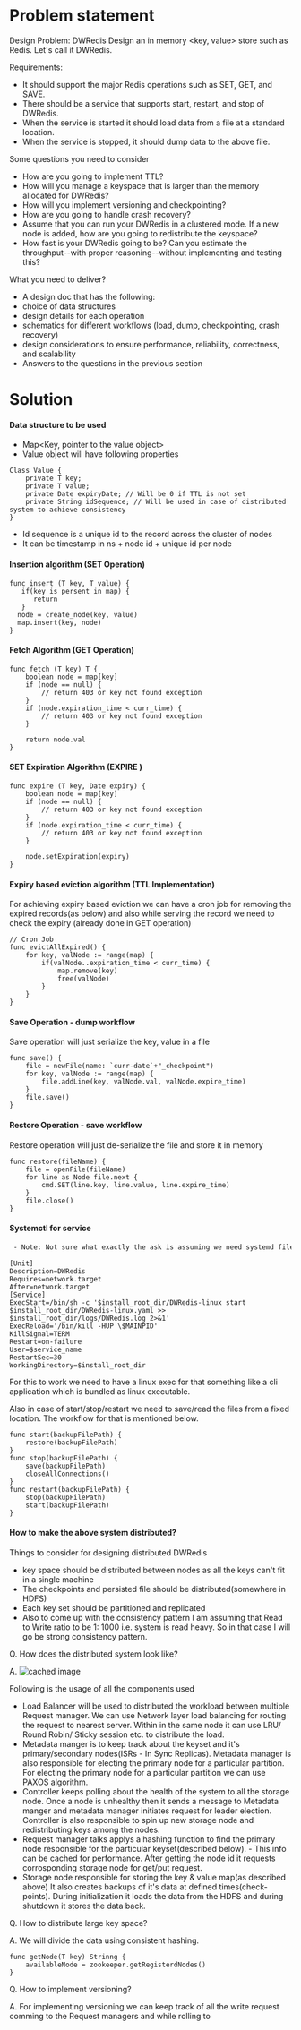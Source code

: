 # Problem statement

Design Problem: DWRedis
Design an in memory <key, value> store such as Redis. Let's call it DWRedis.

Requirements:
- It should support the major Redis operations such as SET, GET, and SAVE.
- There should be a service that supports start, restart, and stop of DWRedis.
- When the service is started it should load data from a file at a standard location.
- When the service is stopped, it should dump data to the above file.

Some questions you need to consider
- How are you going to implement TTL?
- How will you manage a keyspace that is larger than the memory allocated for
DWRedis?
- How will you implement versioning and checkpointing?
- How are you going to handle crash recovery?
- Assume that you can run your DWRedis in a clustered mode. If a new node is added,
how are you going to redistribute the keyspace?
- How fast is your DWRedis going to be? Can you estimate the throughput--with proper
reasoning--without implementing and testing this?

What you need to deliver?
- A design doc that has the following:
- choice of data structures
 - design details for each operation
- schematics for different workflows (load, dump, checkpointing, crash recovery)
- design considerations to ensure performance, reliability, correctness, and
scalability
- Answers to the questions in the previous section

# Solution

#### Data structure to be used
- Map<Key, pointer to the value object>
- Value object will have following properties
```
Class Value {
    private T key;
    private T value;
    private Date expiryDate; // Will be 0 if TTL is not set
    private String idSequence; // Will be used in case of distributed system to achieve consistency
}
```

- Id sequence is a unique id to the record across the cluster of nodes
- It can be timestamp in ns + node id + unique id per node

#### Insertion algorithm (SET Operation)
```
func insert (T key, T value) {
   if(key is persent in map) {
      return
   }
  node = create_node(key, value)
  map.insert(key, node)
}
```

#### Fetch Algorithm (GET Operation)
```
func fetch (T key) T {
    boolean node = map[key]
    if (node == null) {
        // return 403 or key not found exception
    }
    if (node.expiration_time < curr_time) {
        // return 403 or key not found exception
    }
   
    return node.val
}
```

#### SET Expiration Algorithm (EXPIRE <key> <TTL>)
```
func expire (T key, Date expiry) {
    boolean node = map[key]
    if (node == null) {
        // return 403 or key not found exception
    }
    if (node.expiration_time < curr_time) {
        // return 403 or key not found exception
    }
   
    node.setExpiration(expiry)
}
```

#### Expiry based eviction algorithm (TTL Implementation)
For achieving expiry based eviction we can have a cron job for removing the expired records(as below) and
also while serving the record we need to check the expiry (already done in GET operation)
```
// Cron Job
func evictAllExpired() {
    for key, valNode := range(map) {
        if(valNode..expiration_time < curr_time) {
            map.remove(key)
            free(valNode)
        }
    }
}
```

#### Save Operation - dump workflow
Save operation will just serialize the key, value in a file
```
func save() {
    file = newFile(name: `curr-date`+"_checkpoint")
    for key, valNode := range(map) {
        file.addLine(key, valNode.val, valNode.expire_time)
    }
    file.save()
}
```

#### Restore Operation - save workflow
Restore operation will just de-serialize the file and store it in memory
```
func restore(fileName) {
    file = openFile(fileName)
    for line as Node file.next {
        cmd.SET(line.key, line.value, line.expire_time)
    }
    file.close()
}
```

#### Systemctl for service
```diff
 - Note: Not sure what exactly the ask is assuming we need systemd file(attached below)</red>
```

```
[Unit]
Description=DWRedis
Requires=network.target
After=network.target
[Service]
ExecStart=/bin/sh -c '$install_root_dir/DWRedis-linux start $install_root_dir/DWRedis-linux.yaml >> $install_root_dir/logs/DWRedis.log 2>&1'
ExecReload='/bin/kill -HUP \$MAINPID'
KillSignal=TERM
Restart=on-failure
User=$service_name
RestartSec=30
WorkingDirectory=$install_root_dir
```

For this to work we need to have a linux exec for that something like a cli application which is bundled as linux executable.

Also in case of start/stop/restart we need to save/read the files from a fixed location. The workflow for that is mentioned below.
```
func start(backupFilePath) {
    restore(backupFilePath)
}
func stop(backupFilePath) {
    save(backupFilePath)
    closeAllConnections()
}
func restart(backupFilePath) {
    stop(backupFilePath)
    start(backupFilePath)
}
```

#### How to make the above system distributed?

Things to consider for designing distributed DWRedis
- key space should be distributed between nodes as all the keys can't fit in a single machine
- The checkpoints and persisted file should be distributed(somewhere in HDFS)
- Each key set should be partitioned and replicated
- Also to come up with the consistency pattern I am assuming that Read to Write ratio to be 1: 1000 i.e. system is read heavy.
So in that case I will go be strong consistency pattern.

Q. How does the distributed system look like?

A. 
![cached image](http://www.plantuml.com/plantuml/proxy?src=https://raw.githubusercontent.com/ravik-karn/Dataweave/master/architecture.puml)

Following is the usage of all the components used
- Load Balancer will be used to distributed the workload between multiple Request manager.
 We can use Network layer load balancing for routing the request to nearest server.
 Within in the same node it can use LRU/ Round Robin/ Sticky session etc. to distribute the load. 
- Metadata manger is to keep track about the keyset and it's primary/secondary nodes(ISRs - In Sync Replicas).
Metadata manager is also responsible for electing the primary node for a particular partition. 
For electing the primary node for a particular partition we can use PAXOS algorithm.
- Controller keeps polling about the health of the system to all the storage node. 
Once a node is unhealthy then it sends a message to Metadata manger and metadata manager initiates request for leader election.
Controller is also responsible to spin up new storage node and redistributing keys among the nodes.
- Request manager talks applys a hashing function to find the primary node responsible for the particular keyset(described below). - This info can be cached for performance. 
After getting the node id it requests corrosponding storage node for get/put request. 
- Storage node responsible for storing the key & value map(as described above) 
It also creates backups of it's data at defined times(check-points).
During initialization it loads the data from the HDFS and during shutdown it stores the data back.  

Q. How to distribute large key space?

A. We will divide the data using consistent hashing. 
```
func getNode(T key) Strinng {
    availableNode = zookeeper.getRegisterdNodes()
}
```  

Q. How to implement versioning?

A. For implementing versioning we can keep track of all the write request comming to the Request managers and while rolling to   


